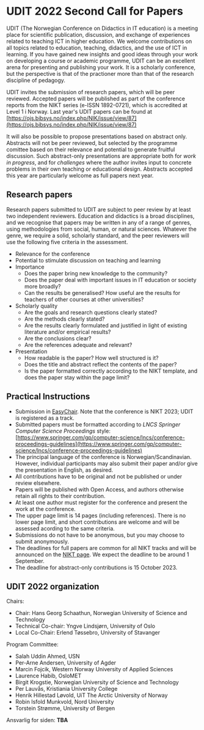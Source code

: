 # UDIT 2022 Second Call for Papers

UDIT (The Norwegian Conference on Didactics in IT education) is a 
meeting place for scientific publication, discussion, and exchange of 
experiences related to teaching ICT in higher education. We welcome 
contributions on all topics related to education, teaching, didactics,
and the use of ICT in learning. If you have gained new insights and 
good ideas through your work on developing a course or academic 
programme, UDIT can be an excellent arena for presenting and publishing 
your work.  It is a scholarly conference, but the perspective is that
of the practioner more than that of the research discipline of pedagogy.

UDIT invites the submission of research papers, which will be peer reviewed.
Accepted papers will be published as part of the conference reports from
the NIKT series (e-ISSN 1892-0721), which is accredited at Level 1 i Norway. 
Last year's UDIT papers can be found at
[https://ojs.bibsys.no/index.php/NIK/issue/view/87](https://ojs.bibsys.no/index.php/NIK/issue/view/87)

It will also be possible to propose presentations based on abstract only.
Abstracts will not be peer reviewed, but selected by the programme comittee
based on their relevance and potential to generate fruitful discussion.
Such abstract-only presentations are appropriate both for *work in progress*,
and for *challenges* where the author invites input to concrete problems
in their own teaching or educational design.
Abstracts accepted this year are particularly welcome as full papers next
year.

## Research papers

Research papers submitted to UDIT are subject to peer review by at least
two independent reviewers.
Education and didactics is a broad disciplines, and we recognise that
papers may be written in any of a range of genres, using methodologies
from social, human, or natural sciences.
Whatever the genre, we require a solid, scholarly standard, and the
peer reviewers will use the following five criteria in the assessment.

+ Relevance for the conference
+ Potential to stimulate discussion on teaching and learning
+ Importance
    - Does the paper bring new knowledge to the community?
    - Does the paper deal with important issues in IT education or society more broadly?
    - Can the results be generalised? 
      How useful are the results for teachers of other courses at other universities?
+ Scholarly quality
    - Are the goals and research questions clearly stated?
    - Are the methods clearly stated?
    - Are the results clearly formulated and justified in light of existing literature
      and/or empirical results?
    - Are the conclusions clear?
    - Are the references adequate and relevant?
+ Presentation
    - How readable is the paper? How well structured is it?
    - Does the title and abstract reflect the contents of the paper?
    - Is the paper formatted correctly according to the NIKT template, and does the paper stay within the page limit?

## Practical Instructions

+ Submission in [EasyChair](https://easychair.org/conferences/?conf=nikt2023).
  Note that the conference is NIKT 2023; UDIT is registered as a track.
+ Submitted papers must be formatted according to 
  *LNCS Springer Computer Science Proceedings* style:
  [https://www.springer.com/gp/computer-science/lncs/conference-proceedings-guidelines](https://www.springer.com/gp/computer-science/lncs/conference-proceedings-guidelines)
+ The principal language of the conference is Norwegian/Scandinavian.
  However, individual participants may also submit their paper and/or 
  give the presentation in English, as desired.
+ All contributions have to be original and not be published or under 
  review elsewhere.
+ Papers will be published with Open Access, and authors otherwise retain 
  all rights to their contribution.
+ At least one author must register for the conference and present the work at the conference.
+ The upper page limit is 14 pages (including references).
  There is no lower page limit, and short contributions are welcome and
  will be assessed acording to the same criteria.
+ Submissions do not have to be anonymous, but you may choose to submit anonymously.
+ The deadlines for full papers are common for all NIKT tracks and will be announced 
  on the [NIKT page](https://www.uis.no/en/nikt2023).
  We expect the deadline to be around 1 September.
+ The deadline for abstract-only contributions is 15 October 2023.


## UDIT 2022 organization

Chairs:
+ Chair: Hans Georg Schaathun, Norwegian University of Science and Technology
+ Technical Co-chair: Yngve Lindsjørn, University of Oslo
+ Local Co-Chair: Erlend Tøssebro, University of Stavanger

Program Committee:
+ Salah Uddin Ahmed, USN
+ Per-Arne Andersen, University of Agder
+ Marcin Fojcik, Western Norway University of Applied Sciences
+ Laurence Habib, OsloMET
+ Birgit Krogstie, Norwegian University of Science and Technology
+ Per Lauvås, Kristiania University College
+ Henrik Hillestad Løvold, UiT The Arctic University of Norway
+ Robin Isfold Munkvold, Nord University
+ Torstein Strømme, University of Bergen

Ansvarlig for siden: **TBA**
